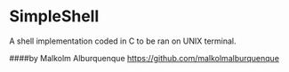 # SimpleShell

A shell implementation coded in C to be ran on UNIX terminal. 

####by Malkolm Alburquenque https://github.com/malkolmalburquenque
